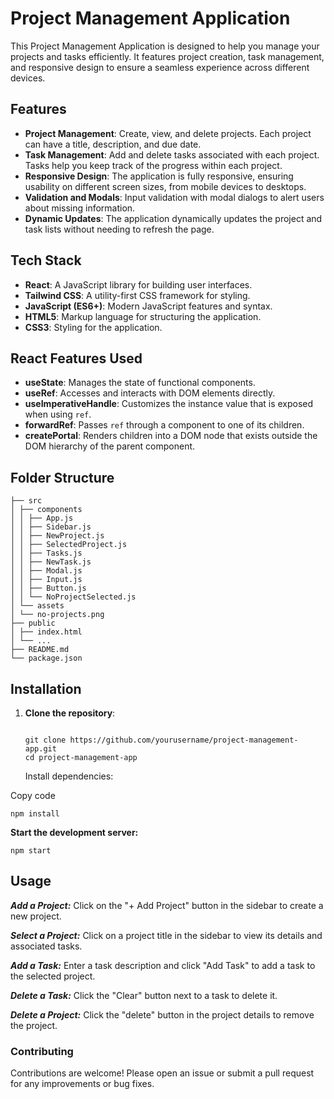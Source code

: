 # Project Management Application

This Project Management Application is designed to help you manage your projects and tasks efficiently. It features project creation, task management, and responsive design to ensure a seamless experience across different devices.

## Features

- **Project Management**: Create, view, and delete projects. Each project can have a title, description, and due date.
- **Task Management**: Add and delete tasks associated with each project. Tasks help you keep track of the progress within each project.
- **Responsive Design**: The application is fully responsive, ensuring usability on different screen sizes, from mobile devices to desktops.
- **Validation and Modals**: Input validation with modal dialogs to alert users about missing information.
- **Dynamic Updates**: The application dynamically updates the project and task lists without needing to refresh the page.

## Tech Stack

- **React**: A JavaScript library for building user interfaces.
- **Tailwind CSS**: A utility-first CSS framework for styling.
- **JavaScript (ES6+)**: Modern JavaScript features and syntax.
- **HTML5**: Markup language for structuring the application.
- **CSS3**: Styling for the application.

## React Features Used

- **useState**: Manages the state of functional components.
- **useRef**: Accesses and interacts with DOM elements directly.
- **useImperativeHandle**: Customizes the instance value that is exposed when using `ref`.
- **forwardRef**: Passes `ref` through a component to one of its children.
- **createPortal**: Renders children into a DOM node that exists outside the DOM hierarchy of the parent component.

## Folder Structure

```
├── src
│ ├── components
│ │ ├── App.js
│ │ ├── Sidebar.js
│ │ ├── NewProject.js
│ │ ├── SelectedProject.js
│ │ ├── Tasks.js
│ │ ├── NewTask.js
│ │ ├── Modal.js
│ │ ├── Input.js
│ │ ├── Button.js
│ │ └── NoProjectSelected.js
│ └── assets
│ └── no-projects.png
├── public
│ ├── index.html
│ └── ...
├── README.md
└── package.json
```

## Installation

1. **Clone the repository**:
   ```

   git clone https://github.com/yourusername/project-management-app.git
   cd project-management-app
   ```
   Install dependencies:

Copy code

```
npm install
```

**Start the development server:**

```
npm start
```

## Usage

**_Add a Project:_** Click on the "+ Add Project" button in the sidebar to create a new project.

**_Select a Project:_** Click on a project title in the sidebar to view its details and associated tasks.

**_Add a Task:_** Enter a task description and click "Add Task" to add a task to the selected project.

**_Delete a Task:_** Click the "Clear" button next to a task to delete it.

**_Delete a Project:_** Click the "delete" button in the project details to remove the project.

### Contributing

Contributions are welcome! Please open an issue or submit a pull request for any improvements or bug fixes.
